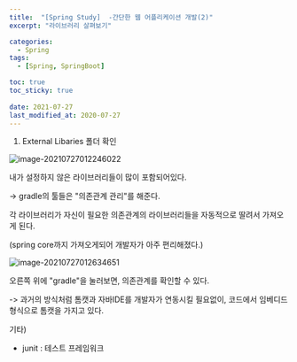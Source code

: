 ```yaml
---
title:  "[Spring Study]  -간단한 웹 어플리케이션 개발(2)"
excerpt: "라이브러리 살펴보기"

categories:
  - Spring
tags:
  - [Spring, SpringBoot]

toc: true
toc_sticky: true
 
date: 2021-07-27
last_modified_at: 2020-07-27
---
```


1. External Libaries  폴더 확인

![image-20210727012246022](C:\Users\이솔\AppData\Roaming\Typora\typora-user-images\image-20210727012246022.png)

내가 설정하지 않은 라이브러리들이 많이 포함되어있다. 

->  gradle의 툴들은 "의존관계 관리"를 해준다. 

각 라이브러리가 자신이 필요한 의존관계의 라이브러리들을 자동적으로 딸려서 가져오게 된다.

(spring core까지 가져오게되어 개발자가 아주 편리해졌다.)

![image-20210727012634651](C:\Users\이솔\AppData\Roaming\Typora\typora-user-images\image-20210727012634651.png)

오른쪽 위에 "gradle"을 눌러보면, 의존관계를 확인할 수 있다.

-> 과거의 방식처럼 톰캣과 자바IDE를 개발자가 연동시킬 필요없이, 코드에서 임베디드 형식으로 톰캣을 가지고 있다. 

기타) 

* junit : 테스트 프레임워크